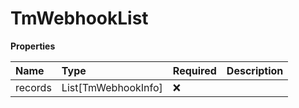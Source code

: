 # TmWebhookList

**Properties**

| Name    | Type                | Required | Description |
| :------ | :------------------ | :------- | :---------- |
| records | List[TmWebhookInfo] | ❌       |             |

<!-- This file was generated by liblab | https://liblab.com/ -->
